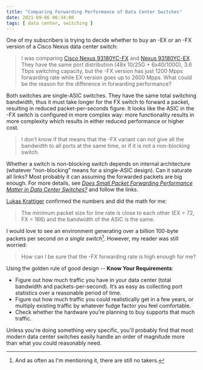 ```yaml
---
title: "Comparing Forwarding Performance of Data Center Switches"
date: 2021-09-06 06:34:00
tags: [ data center, switching ]
---
```

One of my subscribers is trying to decide whether to buy an -EX or an -FX version of a Cisco Nexus data center switch:

> I was comparing [Cisco Nexus 93180YC-FX](https://www.cisco.com/c/en/us/products/collateral/switches/nexus-9000-series-switches/datasheet-c78-742284.html) and [Nexus 93180YC-EX](https://www.cisco.com/c/en/us/products/collateral/switches/nexus-9000-series-switches/datasheet-c78-742283.html). They have the same port distribution (48x 10/25G + 6x40/100G), 3.6 Tbps switching capacity, but the -FX version has just 1200 Mpps forwarding rate while EX version goes up to 2600 Mpps. What could be the reason for the difference in forwarding performance?

Both switches are single-ASIC switches. They have the same total switching bandwidth, thus it must take longer for the FX switch to forward a packet, resulting in reduced packet-per-seconds figure. It looks like the ASIC in the -FX switch is configured in more complex way: more functionality results in more complexity which results in either reduced performance or higher cost.
<!--more-->

> I don’t know if that means that the -FX variant can not give all the bandwidth to all ports at the same time, or if it is not a non-blocking switch.

Whether a switch is non-blocking switch depends on internal architecture (whatever “non-blocking” means for a single-ASIC design). Can it saturate all links? Most probably it can assuming the forwarded packets are big enough. For more details, see _[Does Small Packet Forwarding Performance Matter in Data Center Switches?](/2021/05/small-packet-forwarding-performance/)_ and follow the links.

[Lukas Krattiger](https://www.ipspace.net/Author:Lukas_Krattiger) confirmed the numbers and did the math for me:

> The minimum packet size for line rate is close to each other (EX = 72, FX = 166) and the bandwidth of the ASIC is the same.

I would love to see an environment generating over a billion 100-byte packets per second *on a single switch*[^1]. However, my reader was still worried:

[^1]: And as often as I'm mentioning it, there are still no takers.

> How can I be sure that the -FX forwarding rate is high enough for me?

Using the golden rule of good design -- **Know Your Requirements**:

* Figure out how much traffic you have in your data center (total bandwidth and packets-per-second). It’s as easy as collecting port statistics over a reasonable period of time.
* Figure out how much traffic you could realistically get in a few years, or multiply existing traffic by whatever fudge factor you feel comfortable.
* Check whether the hardware you’re planning to buy supports that much traffic.

Unless you're doing something very specific, you'll probably find that most modern data center switches easily handle an order of magnitude more than what you could reasonably need.
